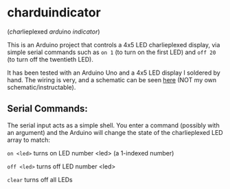 # charduindicator
(*char*lieplexed *ardu*ino *indicator*)

This is an Arduino project that controls a 4x5 LED charlieplexed display, via simple serial commands such as `on 1` (to turn on the first LED) and `off 20` (to turn off the twentieth LED).

It has been tested with an Arduino Uno and a 4x5 LED display I soldered by hand. The wiring is very, and a schematic can be seen [here](http://www.instructables.com/id/Controlling-20-Leds-from-5-Arduino-pins-using-Cha/step3/The-first-problem-Wiring-it-properly/) (NOT my own schematic/instructable).

## Serial Commands:
The serial input acts as a simple shell. You enter a command (possibly with an argument) and the Arduino will change the state of the charlieplexed LED array to match:

`on <led>`
  turns on LED number \<led> (a 1-indexed number)
  
`off <led>`
  turns off LED number \<led>
  
`clear`
  turns off all LEDs
